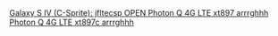 <div>
<a href="http://forum.xda-developers.com/showthread.php?t=2256194"]Atrix 2:             	    edison          ravikirancg</a>
<a href="http://forum.xda-developers.com/showthread.php?t=2266322"]Atrix HD:                   mb886           skeevy420</a>
<a href="http://forum.xda-developers.com/showthread.php?t=2306451"]Droid 4 (Verizon):         	maserati        Bkjolly</a>
<a href="http://forum.xda-developers.com/showthread.php?t=2306446"]Droid Bionic (Verizon): 	targa           Bkjolly</a>
<a href="http://forum.xda-developers.com/showthread.php?t=2280684"]Droid Incredible 4G:  	    fireball        jose51197</a>
<a href="http://forum.xda-developers.com/showthread.php?t=2301493"]Droid Razr (GSM):       	umts_spyder    	surdu_petru</a>
<a href="http://forum.xda-developers.com/showthread.php?t=2306365"]Droid Razr HD (Verizon):    vanquish        Bkjolly</a>
<a href="http://forum.xda-developers.com/showthread.php?t=2306365"]Droid Razr HD (GSM):        vanquishgsm    	Bkjolly</a>
<a href="http://forum.xda-developers.com/showthread.php?t=2306377"]Droid Razr HD (Verizon):    vanquish        Bkjolly</a>
<a href="http://forum.xda-developers.com/showthread.php?t=2301493"]Droid Razr(Verizon):    	spyder          surdu_petru</a>
<a href="http://forum.xda-developers.com/showthread.php?t=2176569"]Epic 4G:                    epicmtd         C457</a>
<a href="http://forum.xda-developers.com/showthread.php?t=2050948"]Epic 4G Touch (Sprint):     d710            Sniper</a>
<a href="http://forum.xda-developers.com/showthread.php?t=2141573"]Evo LTE:                    jewel           jamieg71</a>
<a href="http://forum.xda-developers.com/showthread.php?t=2268850"]Find5:                      find5           apascual89</a>
<a href="http://forum.xda-developers.com/showthread.php?t=1978991"]Galaxy Nexus:               maguro          Grarak</a>
<a href="http://forum.xda-developers.com/showthread.php?t=2306416"]Galaxy Nexus:               toro            Bkjolly</a>
<a href="http://forum.xda-developers.com/showthread.php?t=2306439"]Galaxy Nexus:               toroplus        Bkjolly</a>
<a href="http://forum.xda-developers.com/showthread.php?t=2248298"]Galaxy Note:                n7000           beerbong</a>
<a href="http://forum.xda-developers.com/showthread.php?t=1992386"]Galaxy Note 2 (GSM):       	n7100           abhisahara, Owain94</a>
<a href="http://forum.xda-developers.com/showthread.php?t=2326862"]Galaxy Note 2 (Sprint):     l900            BLOWNCO</a>
<a href="http://forum.xda-developers.com/showthread.php?t=2403899"]Galaxy Note 2 (T-Mobile):  	t0lte           BLOWNCO</a>
<a href="http://forum.xda-developers.com/showthread.php?t=2311152"]Galaxy Note 2 (Verizon):   	i605            gchild320</a>
<a href="http://forum.xda-developers.com/showthread.php?t=2387504"]Galaxy Player 4.0:          ypg1            goldflame09, iurnait, zaclimon</a>
<a href="http://forum.xda-developers.com/showthread.php?t=2387504"]Galaxy Player 5.0:          venturi         iurnait</a>
<a href="http://forum.xda-developers.com/showthread.php?t=2170768"]Galaxy S I:                 galaxysmtd    	aways</a>
<a href="http://forum.xda-developers.com/showthread.php?t=2173726"]Galaxy S I Captivate:       captivatemtd 	Nick0703</a>
<a href="http://forum.xda-developers.com/showthread.php?t=2203444"]Galaxy S II:                i9100           bluefa1con</a>
<a href="http://forum.xda-developers.com/showthread.php?t=1957348]Galaxy S II:                i9100G          bluefa1con</a>
<a href="http://forum.xda-developers.com/showthread.php?t=2178402"]Galaxy S II LTE (AT&T):    	skyrocket       gs2usr</a>
<a href="http://forum.xda-developers.com/showthread.php?t=1974280"]Galaxy S II (T-Mobile):     hercules        gs2usr</a>
<a href="http://forum.xda-developers.com/showthread.php?t=2400382"]Galaxy S III (GSM):         i9300           wedgess</a>
<a href="http://forum.xda-developers.com/showthread.php?t=2361286"]Galaxy S III (LTE):         i9305           MaDc0w</a>
<a href="http://forum.xda-developers.com/showthread.php?t=2015607"]Galaxy S III (AT&T):        d2att           Papa Smurf151</a>
<a href="http://forum.xda-developers.com/showthread.php?t=2351025"]Galaxy S III (Cricket):     d2cri           Papa Smurf151</a>
<a href="http://forum.xda-developers.com/showthread.php?t=2351024"]Galaxy S III (Metro PCS):  	d2mtr           Papa Smurf151</a>
<a href="http://forum.xda-developers.com/showthread.php?t=2032843"]Galaxy S III (Sprint):      d2spr          	Papa Smurf151</a>
<a href="http://forum.xda-developers.com/showthread.php?t=2015525"]Galaxy S III (T-Mobile):    d2tmo           Papa Smurf151</a>
<a href="http://forum.xda-developers.com/showthread.php?t=2351025"]Galaxy S III (US Cellular): d2usc           Papa Smurf151</a>
<a href="http://forum.xda-developers.com/showthread.php?t=2028443"]Galaxy S III (Verizon):     d2vzw           Papa Smurf151</a>
<a href="http://forum.xda-developers.com/showthread.php?t=2312049"]Galaxy S IV (AT&T):         jflteatt        ga2usr</a>
<a href="http://forum.xda-developers.com/showthread.php?t=2312024"]Galaxy S IV (Canada):       jfltecan        Nick0703</a>
<a href="http://pacman.basketbuild.com/index.php?dir=main/jfltecri/nightly/"]Galaxy S IV (Cricket):      jfltecri        BLOWNCO</a>
Galaxy S IV (C-Sprite):     jfltecsp        OPEN
<a href="http://forum.xda-developers.com/showthread.php?t=2312063"]Galaxy S IV (Sprint):       jfltespr        Sniper</a>
<a href="http://forum.xda-developers.com/showthread.php?t=2312036"]Galaxy S IV (T-Mobile):     jfltetmo        apascual89</a>
<a href="http://forum.xda-developers.com/showthread.php?t=2295673"]Galaxy S IV (GSM):          jfltexx         vertigo2012</a>
<a href="http://forum.xda-developers.com/showthread.php?t=2312131"]Galaxy S IV (US Cellular):  jflteusc        sniper</a>
<a href="http://forum.xda-developers.com/showthread.php?t=2312069"]Galaxy S IV (Verizon):      jfltevzw        Papa Smurf151</a>
<a href="http://forum.xda-developers.com/showthread.php?t=2202854"]Galaxy Tab 2 7':            p3100  	        Nick0703</a>
<a href="http://forum.xda-developers.com/showthread.php?t=2202854"]Galaxy Tab 2 7':            p3110  	        Nick0703</a>
<a href="http://forum.xda-developers.com/showthread.php?t=2202885"]Galaxy Tab 2 10':           p5100  	        BLOWNCO, pvyParts</a>
<a href="http://forum.xda-developers.com/showthread.php?t=2202885"]Galaxy Tab 2 10':           p5110  	        BLOWNCO, pvyParts</a>
<a href="http://forum.xda-developers.com/showthread.php?t=2407455"]Kindle Fire:              	otter           goldflame09</a>
<a href="http://forum.xda-developers.com/showthread.php?t=2347951"]Kindle Fire 2:		        otter2         	goldflame09</a>
<a href="http://forum.xda-developers.com/showthread.php?t=2355103"]Kindle Fire HD 7: 	        tate           	goldflame09</a>
<a href="http://forum.xda-developers.com/showthread.php?t=2356333"]Kindle Fire HD 8.9: 	    jem            	goldflame09</a>
<a href="http://forum.xda-developers.com/showthread.php?t=2146879"]Nexus 4:               	    mako            vertigo2012, zyonee</a>
<a href="http://forum.xda-developers.com/showthread.php?t=2214360"]Nexus 10:                   manta           apascual89</a>
<a href="http://forum.xda-developers.com/showthread.php?t=2190031"]Nexus S:                    crespo          berni987654321</a>
<a href="http://forum.xda-developers.com/showthread.php?t=2348590"]One (AT&T):              	m7att           apascual89</a>
<a href="http://forum.xda-developers.com/showthread.php?t=2348415"]One (GSM):               	m7ul            MaDc0w</a>
<a href="http://forum.xda-developers.com/showthread.php?t=2267572"]One (Sprint):              	m7spr           Sniper</a>
<a href="http://forum.xda-developers.com/showthread.php?t=2375475"]One (T-Mobile):         	m7tmo           MaDc0w</a>
<a href="http://forum.xda-developers.com/showthread.php?t=2164406"]One S:                      ville           atrus5</a>
<a href="http://forum.xda-developers.com/showthread.php?t=2141603"]One X:                      evita           jamieg71</a>
Photon Q 4G LTE			    xt897			arrrghhh 
Photon Q 4G LTE			    xt897c			arrrghhh
<a href="http://forum.xda-developers.com/showthread.php?t=2071043"]Rezound:                   	vigor           shrike1978</a>
<a href="http://forum.xda-developers.com/showthread.php?t=2297723"]Xperia T:                   mint            djpbx</a>
<a href="http://forum.xda-developers.com/showthread.php?t=2301156"]Xperia V:                   tsubasa         djpbx</a>
<a href="http://forum.xda-developers.com/showthread.php?t=2208249"]Xperia Z:                   yuga            jeroenqui, pvyParts</a>
<a href="http://forum.xda-developers.com/showthread.php?t=2334047"]Xperia Tablet Z:         	pollux          bluefa1con</a>
<a href="http://forum.xda-developers.com/showthread.php?t=2334047"]Xperia Tablet Z LTE: 	    pollux_windy  	bluefa1con</a>
<a href="http://forum.xda-developers.com/showthread.php?t=2406640"]Xperia ZL:                  odin            mithun46</a>
</div>